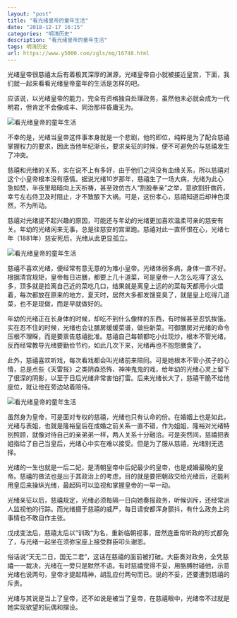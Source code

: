 ```yaml
---
layout: "post"
title: "看光绪皇帝的童年生活"
date: "2018-12-17 16:15"
categories: "明清历史"
description: "看光绪皇帝的童年生活"
tags: 明清历史
url: https://www.y5000.com/zgls/mq/16748.html
---
```






光绪皇帝很慈禧太后有着极其深厚的渊源，光绪皇帝自小就被接近皇宫，下面，我们就一起来看看光绪皇帝童年的生活是怎样的吧。

应该说，以光绪皇帝的能力，完全有资格独自处理政务，虽然他未必就会成为一代明君，但肯定不会像咸丰、同治那样昏庸无为。

![看光绪皇帝的童年生活](/uploads/allimg/170313/6-1F313131356232.JPG)

不幸的是，光绪当皇帝这件事本身就是一个悲剧，他的即位，纯粹是为了配合慈禧掌握权力的要求，因此当他年纪渐长，要求亲征的时候，便不可避免的与慈禧发生了冲突。

慈禧和光绪的关系，实在说不上有多好，由于他们之间没有血缘关系，所以慈禧对这个小皇帝根本没有感情。据说光绪10岁那年，慈禧生了一场大病，光绪为此心急如焚，半夜里暗暗向上天祈祷，甚至效仿古人“割股奉亲”之举，意欲割肝做药，幸亏左右侍卫及时阻止，才不致酿下大祸。可是，这份孝心，慈禧知道后却神色漠然，不为所动。

慈禧对光绪提不起兴趣的原因，可能还与年幼的光绪更加喜欢温柔可亲的慈安有关。年幼的光绪闲来无事，总是往慈安的宫里跑。慈禧对此一直怀恨在心，光绪七年（1881年）慈安死后，光绪从此更显孤立。

![看光绪皇帝的童年生活](/uploads/allimg/170313/6-1F313131425202.JPG)

慈禧不喜欢光绪，便经常有意无意的为难小皇帝。光绪体弱多病，身体一直不好。根据清宫规矩，皇帝每日进膳，都要上几十道菜，可是皇帝一人怎么吃得了这么多，顶多就是捡离自己近的菜吃几口，结果就是离皇上远的的菜每天都用小火煨着，每次都放在原来的地方，夏天时，居然大多都发馊变臭了，就是皇上吃得几道菜，也不是现做，而是早就做好的。

年幼的光绪正在长身体的时候，却吃不到什么像样的东西，有时候甚至忍饥挨饿。实在忍不住的时候，光绪也会让膳房缓缓菜谱，做些新菜。可御膳房对光绪的命令压根不理睬，而是要禀告慈禧批准。慈禧自己每顿都吃小灶现炒，根本不管光绪，反而经常教导光绪要勤俭节约，如此几次下来，光绪再也不抱怨膳食了。

此外，慈禧喜欢听戏，每次看戏都会叫光绪前来陪同。可是她根本不管小孩子的心情，总是点些《天雷报》之类阴森恐怖、神神鬼鬼的戏，给年幼的光绪心灵上留下了很深的阴影，以至于日后光绪非常害怕打雷。后来光绪长大了，慈禧干脆不给他座位，就让他在旁边站着陪侍。

![看光绪皇帝的童年生活](/uploads/allimg/170313/6-1F31313150b09.JPG)

虽然身为皇帝，可是面对专权的慈禧，光绪也只有认命的份。在婚姻上也是如此，光绪与表姐，也就是隆裕皇后在成婚之前关系一直不错，作为姐姐，隆裕对光绪特别照顾，就像对待自己的亲弟弟一样，两人关系十分融洽。可是突然间，慈禧把表姐指给了自己当皇后，光绪心中实在难以接受。但是为了服从慈禧，光绪别无选择。

光绪的一生也就是一后二妃，是清朝皇帝中后妃最少的皇帝，也是成婚最晚的皇帝。慈禧的做法也是出于其政治上的考虑，目的就是要把朝政交给光绪后，还能利用皇后来操纵光绪，最起码可以监视和掌握皇帝的一举一动。

光绪亲征以后，慈禧规定，光绪必须每隔一日向她奏报政务，听候训斥，还经常派人监视他的行踪。而光绪摄于慈禧的威严，每日请安都浑身颤抖，有什么政务上的事情也不敢自作主张。

戊戌变法后，慈禧太后以“训政”为名，重新临朝视事，居然连垂帘听政的形式都免了，与光绪一起坐在须弥宝座上接受群臣叩头谢恩。

俗话说“天无二日，国无二君”，这话在慈禧的面前被打破。大臣奏对政务，全凭慈禧一一裁决，光绪在一旁只是默然不语。有时慈禧觉得不妥，用胳膊肘碰他，示意光绪也说两句，皇帝才提起精神，胡乱应付两句而已。说的不妥，还要遭到慈禧的斥责。

光绪与其说是当上了皇帝，还不如说是被当了皇帝，在慈禧眼中，光绪帝不过就是她实现欲望的玩偶和摆设。
